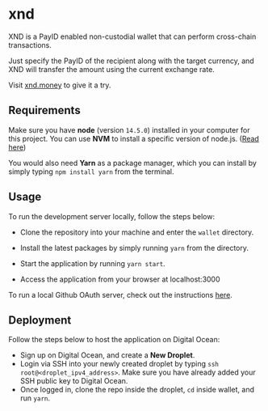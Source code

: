 # xnd

XND is a PayID enabled non-custodial wallet that can perform cross-chain transactions.

Just specify the PayID of the recipient along with the target currency, and XND will transfer the amount using the current exchange rate.

Visit [xnd.money](https://xnd.money) to give it a try.

## Requirements

Make sure you have **node** (version `14.5.0`) installed in your computer for this project. You can use **NVM** to install a specific version of node.js. ([Read here](https://github.com/nvm-sh/nvm#usage))

You would also need **Yarn** as a package manager, which you can install by simply typing `npm install yarn` from the terminal.

## Usage

To run the development server locally, follow the steps below:

- Clone the repository into your machine and enter the `wallet` directory.

- Install the latest packages by simply running `yarn` from the directory.

- Start the application by running `yarn start`.

- Access the application from your browser at localhost:3000

To run a local Github OAuth server, check out the instructions [here](https://github.com/adbose/xnd/tree/master/oauth).

## Deployment

Follow the steps below to host the application on Digital Ocean:
- Sign up on Digital Ocean, and create a **New Droplet**.
- Login via SSH into your newly created droplet by typing `ssh root@<droplet_ipv4_address>`. Make sure you have already added your SSH public key to Digital Ocean.
- Once logged in, clone the repo inside the droplet, `cd` inside wallet, and run `yarn`.
